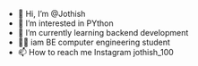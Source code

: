 - 👋 Hi, I’m @Jothish
- 👀 I’m interested in PYthon 
- 🌱 I’m currently learning backend development
- 👨‍💻 iam BE computer engineering student 
- 📫 How to reach me Instagram jothish_100

<!---
Jothish101/Jothish101 is a ✨ special ✨ repository because its `README.md` (this file) appears on your GitHub profile.
You can click the Preview link to take a look at your changes.
--->
